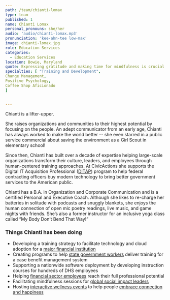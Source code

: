 ```yaml
---
path: /team/chianti-lomax
type: team
published: 1
name: Chianti Lomax
personal_pronouns: she/her
audio: 'audio/chianti-lomax.mp3'
pronunciation: 'kee-ahn-tee low-max'
image: chianti-lomax.jpg
role: Education Services
categories: 
  - Education Services
location: Bowie, Maryland
quote: Expressing gratitude and making time for mindfulness is crucial to our growth as humans.
specialties: [ "Training and Development",
Change Management,
Positive Psychology,
Coffee Shop Aficionado
]

  
---
```


Chianti is a lifter-upper.
 
She raises organizations and communities to their highest potential by focusing on the people. An adept communicator from an early age, Chianti has always worked to make the world better -- she even starred in a public service commercial about saving the environment as a Girl Scout in elementary school! 

Since then, Chianti has built over a decade of expertise helping large-scale organizations transform their culture, leaders, and employees through human-centered training approaches. At CivicActions she supports the Digital IT Acquisition Professional ([DITAP](https://civicactions.com/education-services)) program to help federal contracting officers buy modern technology to bring better government services to the American public. 

Chianti has a B.A. in Organization and Corporate Communication and is a certified Personal and Executive Coach. Although she likes to re-charge her batteries in solitude with podcasts and snuggly blankets, she enjoys the human connection of open mic poetry readings, live music, and game nights with friends. She’s also a former instructor for an inclusive yoga class called “My Body Don’t Bend That Way!”

### Things Chianti has been doing
* Developing a training strategy to facilitate technology and cloud adoption for a [major financial institution](https://www.privatebank.bankofamerica.com/)
* Creating programs to help [state government workers](https://www.ncdhhs.gov/) deliver training for a case benefit management system
* Supporting a nationwide software deployment by developing instruction courses for hundreds of DHS employees 
* Helping [financial sector employees](https://www.burkeandherbertbank.com/) reach their full professional potential 
* Facilitating mindfulness sessions for [global social impact leaders](https://startingbloc.org/) 
* Hosting [interactive wellness events](https://www.thehappypopup.com/) to help people [embrace connection and happiness](https://vimeo.com/241350298)
